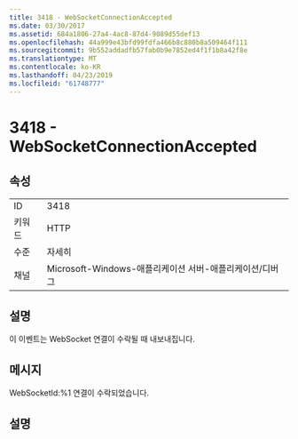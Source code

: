 ```yaml
---
title: 3418 - WebSocketConnectionAccepted
ms.date: 03/30/2017
ms.assetid: 684a1806-27a4-4ac8-87d4-9089d55def13
ms.openlocfilehash: 44a999e43bfd99fdfa466b8c880b8a509464f111
ms.sourcegitcommit: 9b552addadfb57fab0b9e7852ed4f1f1b8a42f8e
ms.translationtype: MT
ms.contentlocale: ko-KR
ms.lasthandoff: 04/23/2019
ms.locfileid: "61748777"
---
```

# <a name="3418---websocketconnectionaccepted"></a>3418 - WebSocketConnectionAccepted
## <a name="properties"></a>속성  
  
|||  
|-|-|  
|ID|3418|  
|키워드|HTTP|  
|수준|자세히|  
|채널|Microsoft-Windows-애플리케이션 서버-애플리케이션/디버그|  
  
## <a name="description"></a>설명  
 이 이벤트는 WebSocket 연결이 수락될 때 내보내집니다.  
  
## <a name="message"></a>메시지  
 WebSocketId:%1 연결이 수락되었습니다.  
  
## <a name="details"></a>설명
